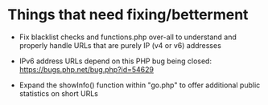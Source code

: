 # Things that need fixing/betterment

 * Fix blacklist checks and functions.php over-all to understand and properly handle URLs that are purely IP (v4 or v6) addresses
  * IPv6 address URLs depend on this PHP bug being closed: https://bugs.php.net/bug.php?id=54629

 * Expand the showInfo() function within "go.php" to offer additional public statistics on short URLs
